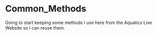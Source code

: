 # Common_Methods
Going to start keeping some methods I use here from the Aquatics Live Website so I can reuse them.  

